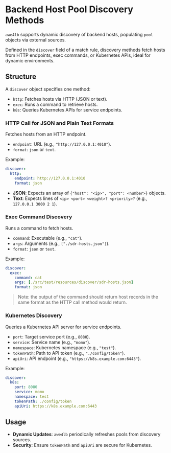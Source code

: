 # Backend Host Pool Discovery Methods

`awe4lb` supports dynamic discovery of backend hosts, populating `pool` objects via external sources. 

Defined in the `discover` field of a match rule, discovery methods fetch hosts from HTTP endpoints, exec commands, or Kubernetes APIs, ideal for dynamic environments.

## Structure

A `discover` object specifies one method:

- `http`: Fetches hosts via HTTP (JSON or text).
- `exec`: Runs a command to retrieve hosts.
- `k8s`: Queries Kubernetes APIs for service endpoints.

### HTTP Call for JSON and Plain Text Formats

Fetches hosts from an HTTP endpoint.

- `endpoint`: URL (e.g., `"http://127.0.0.1:4010"`).
- `format`: `json` or `text`.

Example:

```yaml
discover:
  http:
    endpoint: http://127.0.0.1:4010
    format: json
```

- **JSON**: Expects an array of `{"host": "<ip>", "port": <number>}` objects.
- **Text**: Expects lines of `<ip> <port> <weight>? <priority>?` (e.g., `127.0.0.1 3000 2 1`).

### Exec Command Discovery

Runs a command to fetch hosts.

- `command`: Executable (e.g., `"cat"`).
- `args`: Arguments (e.g., `["./sdr-hosts.json"]`).
- `format`: `json` or `text`.

Example:

```yaml
discover:
  exec:
    command: cat
    args: [./src/test/resources/discover/sdr-hosts.json]
    format: json
```

> Note: the output of the command should return host records in the same format as the HTTP call method would return.

### Kubernetes Discovery

Queries a Kubernetes API server for service endpoints.

- `port`: Target service port (e.g., `8080`).
- `service`: Service name (e.g., `"momo"`).
- `namespace`: Kubernetes namespace (e.g., `"test"`).
- `tokenPath`: Path to API token (e.g., `"./config/token"`).
- `apiUri`: API endpoint (e.g., `"https://k8s.example.com:6443"`).

Example:

```yaml
discover:
  k8s:
    port: 8080
    service: momo
    namespace: test
    tokenPath: ./config/token
    apiUri: https://k8s.example.com:6443
```

## Usage

- **Dynamic Updates**: `awe4lb` periodically refreshes pools from discovery sources.
- **Security**: Ensure `tokenPath` and `apiUri` are secure for Kubernetes.
